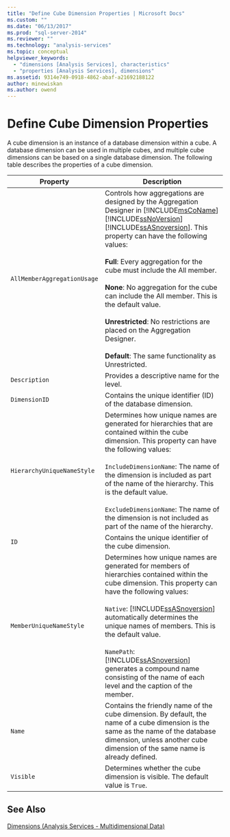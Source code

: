 ```yaml
---
title: "Define Cube Dimension Properties | Microsoft Docs"
ms.custom: ""
ms.date: "06/13/2017"
ms.prod: "sql-server-2014"
ms.reviewer: ""
ms.technology: "analysis-services"
ms.topic: conceptual
helpviewer_keywords: 
  - "dimensions [Analysis Services], characteristics"
  - "properties [Analysis Services], dimensions"
ms.assetid: 9314e749-0918-4862-abaf-a21692188122
author: minewiskan
ms.author: owend
---
```

# Define Cube Dimension Properties
  A cube dimension is an instance of a database dimension within a cube. A database dimension can be used in multiple cubes, and multiple cube dimensions can be based on a single database dimension. The following table describes the properties of a cube dimension.  
  
|Property|Description|  
|--------------|-----------------|  
|`AllMemberAggregationUsage`|Controls how aggregations are designed by the Aggregation Designer in [!INCLUDE[msCoName](../../includes/msconame-md.md)] [!INCLUDE[ssNoVersion](../../includes/ssnoversion-md.md)] [!INCLUDE[ssASnoversion](../../includes/ssasnoversion-md.md)]. This property can have the following values:<br /><br /> **Full**: Every aggregation for the cube must include the All member.<br /><br /> **None**: No aggregation for the cube can include the All member. This is the default value.<br /><br /> **Unrestricted**: No restrictions are placed on the Aggregation Designer.<br /><br /> **Default**: The same functionality as Unrestricted.|  
|`Description`|Provides a descriptive name for the level.|  
|`DimensionID`|Contains the unique identifier (ID) of the database dimension.|  
|`HierarchyUniqueNameStyle`|Determines how unique names are generated for hierarchies that are contained within the cube dimension. This property can have the following values:<br /><br /> `IncludeDimensionName`: The name of the dimension is included as part of the name of the hierarchy. This is the default value.<br /><br /> `ExcludeDimensionName`: The name of the dimension is not included as part of the name of the hierarchy.|  
|`ID`|Contains the unique identifier of the cube dimension.|  
|`MemberUniqueNameStyle`|Determines how unique names are generated for members of hierarchies contained within the cube dimension. This property can have the following values:<br /><br /> `Native`: [!INCLUDE[ssASnoversion](../../includes/ssasnoversion-md.md)] automatically determines the unique names of members. This is the default value.<br /><br /> `NamePath`: [!INCLUDE[ssASnoversion](../../includes/ssasnoversion-md.md)] generates a compound name consisting of the name of each level and the caption of the member.|  
|`Name`|Contains the friendly name of the cube dimension. By default, the name of a cube dimension is the same as the name of the database dimension, unless another cube dimension of the same name is already defined.|  
|`Visible`|Determines whether the cube dimension is visible. The default value is `True`.|  
  
## See Also  
 [Dimensions &#40;Analysis Services - Multidimensional Data&#41;](../multidimensional-models-olap-logical-dimension-objects/dimensions-analysis-services-multidimensional-data.md)  
  
  
